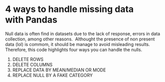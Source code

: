 # 4 ways to handle missing data with Pandas

Null data is often find in datasets due to the lack of response, errors in data collection, among other reasons. 
Althought the presence of non present data (lol) is commom, it should be manage to avoid misleading results. Therefore, this code highlights four ways you can handle the nulls.

1. DELETE ROWS
2. DELETE COLUMNS
3. REPLACE DATA BY MEAN/MEDIAN OR MODE
4. REPLACE NULL BY A FAKE CATEGORY
